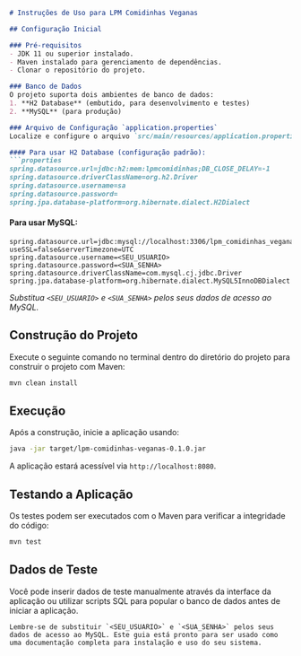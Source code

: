 
```markdown
# Instruções de Uso para LPM Comidinhas Veganas

## Configuração Inicial

### Pré-requisitos
- JDK 11 ou superior instalado.
- Maven instalado para gerenciamento de dependências.
- Clonar o repositório do projeto.

### Banco de Dados
O projeto suporta dois ambientes de banco de dados:
1. **H2 Database** (embutido, para desenvolvimento e testes)
2. **MySQL** (para produção)

### Arquivo de Configuração `application.properties`
Localize e configure o arquivo `src/main/resources/application.properties` de acordo com o ambiente desejado:

#### Para usar H2 Database (configuração padrão):
```properties
spring.datasource.url=jdbc:h2:mem:lpmcomidinhas;DB_CLOSE_DELAY=-1
spring.datasource.driverClassName=org.h2.Driver
spring.datasource.username=sa
spring.datasource.password=
spring.jpa.database-platform=org.hibernate.dialect.H2Dialect
```

#### Para usar MySQL:
```properties
spring.datasource.url=jdbc:mysql://localhost:3306/lpm_comidinhas_veganas?useSSL=false&serverTimezone=UTC
spring.datasource.username=<SEU_USUARIO>
spring.datasource.password=<SUA_SENHA>
spring.datasource.driverClassName=com.mysql.cj.jdbc.Driver
spring.jpa.database-platform=org.hibernate.dialect.MySQL5InnoDBDialect
```
*Substitua `<SEU_USUARIO>` e `<SUA_SENHA>` pelos seus dados de acesso ao MySQL.*

## Construção do Projeto
Execute o seguinte comando no terminal dentro do diretório do projeto para construir o projeto com Maven:
```bash
mvn clean install
```

## Execução
Após a construção, inicie a aplicação usando:
```bash
java -jar target/lpm-comidinhas-veganas-0.1.0.jar
```
A aplicação estará acessível via `http://localhost:8080`.

## Testando a Aplicação
Os testes podem ser executados com o Maven para verificar a integridade do código:
```bash
mvn test
```

## Dados de Teste
Você pode inserir dados de teste manualmente através da interface da aplicação ou utilizar scripts SQL para popular o banco de dados antes de iniciar a aplicação.
```
Lembre-se de substituir `<SEU_USUARIO>` e `<SUA_SENHA>` pelos seus dados de acesso ao MySQL. Este guia está pronto para ser usado como uma documentação completa para instalação e uso do seu sistema.
